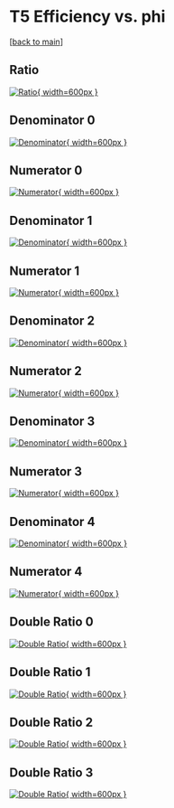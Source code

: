 # T5 Efficiency vs. phi

[[back to main](./)]



## Ratio

[![Ratio](../mtv/var/T5_loweta_321_1_eff_phi.png){ width=600px }](../mtv/var/T5_loweta_321_1_eff_phi.pdf)

## Denominator 0

[![Denominator](../mtv/den/T5_loweta_321_1_eff_phi_den0.png){ width=600px }](../mtv/den/T5_loweta_321_1_eff_phi_den0.pdf)

## Numerator 0

[![Numerator](../mtv/num/T5_loweta_321_1_eff_phi_num0.png){ width=600px }](../mtv/num/T5_loweta_321_1_eff_phi_num0.pdf)

## Denominator 1

[![Denominator](../mtv/den/T5_loweta_321_1_eff_phi_den1.png){ width=600px }](../mtv/den/T5_loweta_321_1_eff_phi_den1.pdf)

## Numerator 1

[![Numerator](../mtv/num/T5_loweta_321_1_eff_phi_num1.png){ width=600px }](../mtv/num/T5_loweta_321_1_eff_phi_num1.pdf)

## Denominator 2

[![Denominator](../mtv/den/T5_loweta_321_1_eff_phi_den2.png){ width=600px }](../mtv/den/T5_loweta_321_1_eff_phi_den2.pdf)

## Numerator 2

[![Numerator](../mtv/num/T5_loweta_321_1_eff_phi_num2.png){ width=600px }](../mtv/num/T5_loweta_321_1_eff_phi_num2.pdf)

## Denominator 3

[![Denominator](../mtv/den/T5_loweta_321_1_eff_phi_den3.png){ width=600px }](../mtv/den/T5_loweta_321_1_eff_phi_den3.pdf)

## Numerator 3

[![Numerator](../mtv/num/T5_loweta_321_1_eff_phi_num3.png){ width=600px }](../mtv/num/T5_loweta_321_1_eff_phi_num3.pdf)

## Denominator 4

[![Denominator](../mtv/den/T5_loweta_321_1_eff_phi_den4.png){ width=600px }](../mtv/den/T5_loweta_321_1_eff_phi_den4.pdf)

## Numerator 4

[![Numerator](../mtv/num/T5_loweta_321_1_eff_phi_num4.png){ width=600px }](../mtv/num/T5_loweta_321_1_eff_phi_num4.pdf)

## Double Ratio 0

[![Double Ratio](../mtv/ratio/T5_loweta_321_1_eff_phi_ratio0.png){ width=600px }](../mtv/ratio/T5_loweta_321_1_eff_phi_ratio0.pdf)

## Double Ratio 1

[![Double Ratio](../mtv/ratio/T5_loweta_321_1_eff_phi_ratio1.png){ width=600px }](../mtv/ratio/T5_loweta_321_1_eff_phi_ratio1.pdf)

## Double Ratio 2

[![Double Ratio](../mtv/ratio/T5_loweta_321_1_eff_phi_ratio2.png){ width=600px }](../mtv/ratio/T5_loweta_321_1_eff_phi_ratio2.pdf)

## Double Ratio 3

[![Double Ratio](../mtv/ratio/T5_loweta_321_1_eff_phi_ratio3.png){ width=600px }](../mtv/ratio/T5_loweta_321_1_eff_phi_ratio3.pdf)

